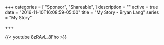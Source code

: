 +++
categories = [
  "Sponsor",
  "Shareable", 
]
description = ""
active = true
date = "2016-11-10T16:08:59-05:00"
title = "My Story - Bryan Lang"
series = "My Story"

+++

{{< youtube 8zRAvL_8Fho >}}
